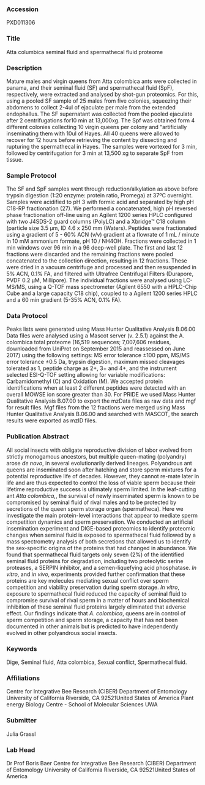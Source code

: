 ### Accession
PXD011306

### Title
Atta columbica seminal fluid and spermathecal fluid proteome

### Description
Mature males and virgin queens from Atta colombica ants were collected in panama, and their seminal fluid (SF) and spermathecal fluid (SpF), respectively, were extracted and analysed by shot-gun proteomics. For this, using a pooled SF sample of 25 males from five colonies, squeezing their abdomens to collect 2-4ul of ejaculate per male from the extended endophallus. The SF supernatant was collected from the pooled ejaculate after 2 centrifugations for10 min at 13,000xg.  The Spf was obtained form 4 different colonies collecting 10 virgin queens per colony and “artificially inseminating them with 10ul of Hayes. All 40 queens were allowed to recover for 12 hours before retrieving the content by dissecting and rupturing the spermathecal in Hayes. The samples were vortexed for 3 min, followed by centrifugation for 3 min at 13,500 xg to separate SpF from tissue.

### Sample Protocol
The SF and SpF samples went through reduction/alkylation as above before trypsin digestion (1:20 enzyme: protein ratio, Promega) at 37ºC overnight. Samples were acidified to pH 3 with formic acid and separated by high pH C18-RP fractionation (27). We performed a concatenated, high pH reversed phase fractionation off-line using an Agilent 1200 series HPLC configured with two J4SDS-2 guard columns (PolyLC) and a Xbridge™ C18 column (particle size 3.5 µm, ID 4.6 x 250 mm (Waters). Peptides were fractionated using a gradient of 5 - 60% ACN (v/v) gradient at a flowrate of 1 mL / minute in 10 mM ammonium formate, pH 10 / NH4OH. Fractions were collected in 1 min windows over 96 min in a 96 deep-well plate. The first and last 12 fractions were discarded and the remaining fractions were pooled concatenated to the collection direction, resulting in 12 fractions. These were dried in a vacuum centrifuge and processed  and then resuspended in 5% ACN, 0.1% FA, and filtered with Ultrafree Centrifugal Filters (Durapore, PVDF 0.2 µM, Millipore). The individual fractions were analysed using LC-MS/MS, using a Q-TOF mass spectrometer (Agilent 6550 with a HPLC-Chip Cube and a large capacity C18 chip), coupled to a Agilent 1200 series HPLC and a 60 min gradient (5-35% ACN, 0.1% FA).

### Data Protocol
Peaks lists were generated using Mass Hunter Qualitative Analysis B.06.00  Data files were analysed using a Mascot server (v. 2.5.1) against the A. colombica total proteome (16,519 sequences; 7,007,606 residues, downloaded from UniProt on September 2015 and reassessed on June 2017) using the following settings: MS error tolerance ±100 ppm, MS/MS error tolerance ±0.5 Da, trypsin digestion, maximum missed cleavages tolerated as 1, peptide charge as 2+, 3+ and 4+, and the instrument selected ESI-Q-TOF setting allowing for variable modifications: Carbamidomethyl (C) and Oxidation (M). We accepted protein identifications when at least 2 different peptides were detected with an overall MOWSE ion score greater than 30. For PRIDE we used Mass Hunter Qualitative Analysis B.07.00 to export the mzData files as raw data and mgf for result files. Mgf files from the 12 fractions were merged using Mass Hunter Qualitative Analysis B.06.00 and searched with MASCOT, the search results were exported as mzID files.

### Publication Abstract
All social insects with obligate reproductive division of labor evolved from strictly monogamous ancestors, but multiple queen-mating (polyandry) arose <i>de novo</i>, in several evolutionarily derived lineages. Polyandrous ant queens are inseminated soon after hatching and store sperm mixtures for a potential reproductive life of decades. However, they cannot re-mate later in life and are thus expected to control the loss of viable sperm because their lifetime reproductive success is ultimately sperm limited. In the leaf-cutting ant <i>Atta colombica,</i>, the survival of newly inseminated sperm is known to be compromised by seminal fluid of rival males and to be protected by secretions of the queen sperm storage organ (spermatheca). Here we investigate the main protein-level interactions that appear to mediate sperm competition dynamics and sperm preservation. We conducted an artificial insemination experiment and DIGE-based proteomics to identify proteomic changes when seminal fluid is exposed to spermathecal fluid followed by a mass spectrometry analysis of both secretions that allowed us to identify the sex-specific origins of the proteins that had changed in abundance. We found that spermathecal fluid targets only seven (2%) of the identified seminal fluid proteins for degradation, including two proteolytic serine proteases, a SERPIN inhibitor, and a semen-liquefying acid phosphatase. <i>In vitro</i>, and <i>in vivo</i>, experiments provided further confirmation that these proteins are key molecules mediating sexual conflict over sperm competition and viability preservation during sperm storage. <i>In vitro</i>, exposure to spermathecal fluid reduced the capacity of seminal fluid to compromise survival of rival sperm in a matter of hours and biochemical inhibition of these seminal fluid proteins largely eliminated that adverse effect. Our findings indicate that <i>A. colombica</i>, queens are in control of sperm competition and sperm storage, a capacity that has not been documented in other animals but is predicted to have independently evolved in other polyandrous social insects.

### Keywords
Dige, Seminal fluid, Atta colombica, Sexual conflict, Spermathecal fluid.

### Affiliations
Centre for Integrative Bee Research (CIBER) Department of Entomology University of California      Riverside, CA 92521United States of America
Plant energy Biology Centre - School of Molecular Sciences  UWA 

### Submitter
Julia Grassl

### Lab Head
Dr Prof Boris Baer
Centre for Integrative Bee Research (CIBER) Department of Entomology University of California      Riverside, CA 92521United States of America


